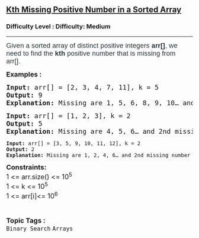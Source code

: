 <h2><a href="https://www.geeksforgeeks.org/problems/kth-missing-positive-number-in-a-sorted-array/1?itm_source=geeksforgeeks&itm_medium=article&itm_campaign=practice_card%3Futm_source%3Dyoutube&utm_medium=courseteam_practice_desc&utm_campaign=problem_of_the_day">Kth Missing Positive Number in a Sorted Array</a></h2><h3>Difficulty Level : Difficulty: Medium</h3><hr><div class="problems_problem_content__Xm_eO"><p><span style="box-sizing: border-box; margin: 0px; padding: 0px; border: 0px; font-size: 18px; vertical-align: baseline; color: #273239; font-family: Nunito, sans-serif; letter-spacing: 0.162px; background-color: #ffffff;">Given a sorted array of distinct positive integers </span><strong style="box-sizing: border-box; margin: 0px; padding: 0px; border: 0px; font-size: 18px; vertical-align: baseline; color: #273239; font-family: Nunito, sans-serif; letter-spacing: 0.162px; background-color: #ffffff;"><strong style="box-sizing: border-box; margin: 0px; padding: 0px; border: 0px; vertical-align: baseline;">arr[]</strong></strong><span style="box-sizing: border-box; margin: 0px; padding: 0px; border: 0px; font-size: 18px; vertical-align: baseline; color: #273239; font-family: Nunito, sans-serif; letter-spacing: 0.162px; background-color: #ffffff;">, we need to find the <strong>kth</strong> positive number that is missing from arr[].&nbsp;&nbsp;</span></p>
<p><span style="font-size: 18px;"><strong>Examples :</strong></span></p>
<pre><span style="font-size: 18px;"><strong>Input: </strong>arr[] = [2, 3, 4, 7, 11], k = 5<br><strong>Output: </strong>9<strong>
Explanation: </strong>Missing are 1, 5, 6, 8, 9, 10… and 5th missing number is 9.</span>
</pre>
<pre><span style="font-size: 18px;"><strong>Input: </strong>arr[] = [1, 2, 3], k = 2
<strong>Output: </strong>5<strong>
Explanation: </strong>Missing are 4, 5, 6… and 2nd missing number is 5.<br></span></pre>
<pre><strong>Input: </strong>arr[] = [3, 5, 9, 10, 11, 12], k = 2
<strong>Output: </strong>2<strong>
Explanation: </strong>Missing are 1, 2, 4, 6… and 2nd missing number is 2.</pre>
<p><span style="font-size: 18px;"><strong>Constraints:</strong><br>1 &lt;= arr.size() &lt;= 10<sup>5<br></sup>1 &lt;= k &lt;= 10<sup>5</sup><br>1 &lt;= arr[i]&lt;= 10<sup>6</sup><sup><br></sup></span></p></div><br><p><span style=font-size:18px><strong>Topic Tags : </strong><br><code>Binary Search</code>&nbsp;<code>Arrays</code>&nbsp;